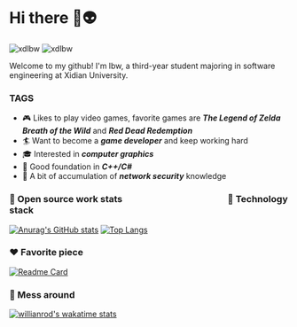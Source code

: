 # Hi there 💪👽

![xdlbw](https://img.shields.io/badge/Hello-Sweat%20World-orange)
![xdlbw](https://komarev.com/ghpvc/?username=xdlbw)

Welcome to my github! I'm lbw, a third-year student majoring in software engineering at Xidian University.

### TAGS
* 🎮 Likes to play video games, favorite games are ***The Legend of Zelda Breath of the Wild*** and ***Red Dead Redemption*** 
* 🏄 Want to become a ***game developer*** and keep working hard
* 🎓 Interested in ***computer graphics***
* 🚬 Good foundation in ***C++/C#***
* 🙈 A bit of accumulation of ***network security*** knowledge
<!--
**xdlbw/xdlbw** is a ✨ _special_ ✨ repository because its `README.md` (this file) appears on your GitHub profile.

Here are some ideas to get you started:

- 🔭 I’m currently working on ...
- 🌱 I’m currently learning ...
- 👯 I’m looking to collaborate on ...
- 🤔 I’m looking for help with ...
- 💬 Ask me about ...
- 📫 How to reach me: ...
- 😄 Pronouns: ...
- ⚡ Fun fact: ...
-->
### 💾 Open source work stats &nbsp; &nbsp; &nbsp; &nbsp; &nbsp; &nbsp; &nbsp; &nbsp; &nbsp; &nbsp; &nbsp; &nbsp; &nbsp; &nbsp; &nbsp; &nbsp; &nbsp; &nbsp; &nbsp; &nbsp; &nbsp; &nbsp; &nbsp; &nbsp;  🔞 Technology stack
[![Anurag's GitHub stats](https://github-readme-stats.vercel.app/api?username=xdlbw&show_icons=true&theme=tokyonight)](https://github.com/xdlbw/github-readme-stats)
[![Top Langs](https://github-readme-stats.vercel.app/api/top-langs/?username=xdlbw&theme=tokyonight&layout=compact)](https://github.com/xdlbw/github-readme-stats)

### ❤️ Favorite piece     
[![Readme Card](https://github-readme-stats.vercel.app/api/pin/?username=xdlbw&repo=JJJJinx&show_icons=true&theme=tokyonight)](https://github.com/xdlbw/github-readme-stats)

### 🐠 Mess around
[![willianrod's wakatime stats](https://github-readme-stats.vercel.app/api/wakatime?username=cute&theme=tokyonight&v=2)](https://github.com/xdlbw/github-readme-stats)


